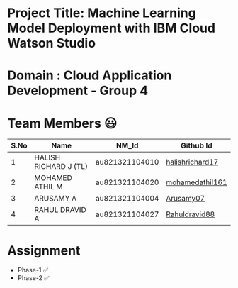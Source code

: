 # Project Title: Machine Learning Model Deployment with IBM  Cloud Watson Studio 
# Domain : Cloud Application Development - Group 4 

# Team Members :smiley:
| S.No | Name                | NM_Id | Github Id |
|---|-----------------|-----------------|-----------------|
| 1  | HALISH RICHARD J (TL)   | au821321104010   | <a href="https://github.com/halishrichard17">halishrichard17</a>   |
| 2 |       MOHAMED ATHIL M     | au821321104020  |   <a href="https://github.com/mohamedathil161">mohamedathil161</a>  |
| 3 |    ARUSAMY A           | au821321104004 | <a href="https://github.com/Arusamy07">Arusamy07</a>  |
| 4 | RAHUL  DRAVID A     | au821321104027  |<a href="https://github.com/Rahuldravid88">Rahuldravid88</a>  |




# Assignment
- Phase-1 ✅
- Phase-2 ✅

